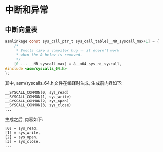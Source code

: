 # 中断和异常

## 中断向量表

```c
asmlinkage const sys_call_ptr_t sys_call_table[__NR_syscall_max+1] = {
    /*
     * Smells like a compiler bug -- it doesn't work
     * when the & below is removed.
     */
    [0 ... __NR_syscall_max] = &__x64_sys_ni_syscall,
#include <asm/syscalls_64.h>
};
```

其中, asm/syscalls_64.h 文件在编译时生成, 生成前内容如下:

```text
__SYSCALL_COMMON(0, sys_read)
__SYSCALL_COMMON(1, sys_write)
__SYSCALL_COMMON(2, sys_open)
__SYSCALL_COMMON(3, sys_close)
...
```

生成之后, 内容如下:
```
[0] = sys_read,
[1] = sys_write,
[2] = sys_open,
[3] = sys_close,
...
```

